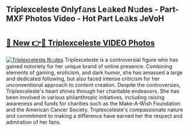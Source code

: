 ## Triplexceleste Onlyf𝚊ns Le𝚊ked N𝚞des - Part-MXF Photos Video - Hot Part Le𝚊ks JeVoH

# <h2><a href="http://ab82631.deff.icu/?id=Triplexceleste">🔗 New 👉🔴 Triplexceleste VIDEO Photos</a></h2>

[![Triplexceleste N𝚞des](https://i.imgur.com/rIISA9y.gif)](http://ab82631.deff.icu/?id=Triplexceleste)
Triplexceleste is a controversial figure who has gained notoriety for her unique brand of online presence. Combining elements of gaming, eroticism, and dark humor, she has amassed a large and dedicated following, but also faced intense criticism for her unconventional approach to content creation. Despite the controversies, Triplexceleste's heart shines through her charitable endeavors. She has been involved in various philanthropic initiatives, including raising awareness and funds for charities such as the Make-A-Wish Foundation and the American Cancer Society. Triplexceleste's compassionate nature and commitment to making a difference have earned her the respect and admiration of her fans.
